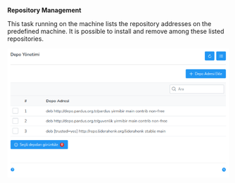 **Repository Management**

This task running on the machine lists the repository addresses on the predefined machine. It is possible to install and remove among these listed repositories.


[![Repository Management](../images/computerManagement/repositoryManagement.png)](../images/computerManagement/repositoryManagement.png)
<link href=/lider3.0/assets/style.css rel=stylesheet></link>

